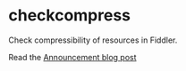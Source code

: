 # checkcompress
Check compressibility of resources in Fiddler.

Read the [Announcement blog post](https://textslashplain.com/2016/01/27/automatically-evaluating-compressibility/)
